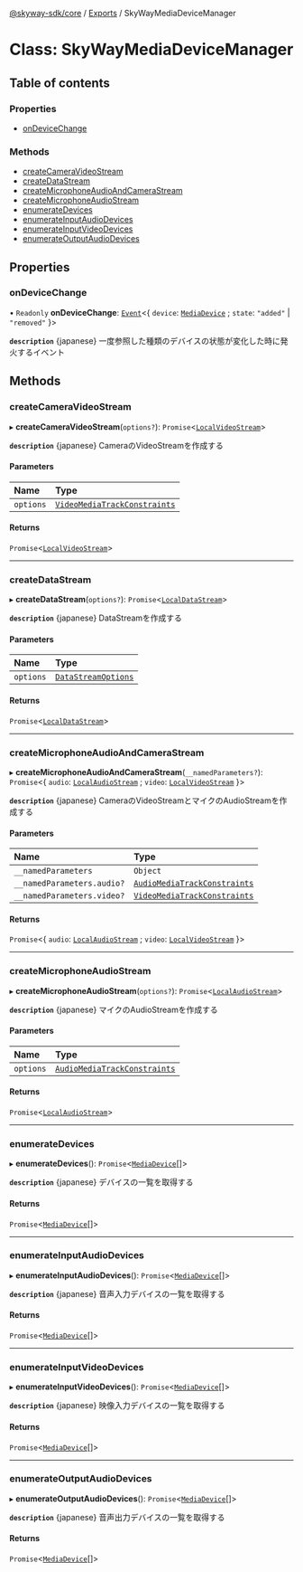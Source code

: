 [@skyway-sdk/core](../README.md) / [Exports](../modules.md) / SkyWayMediaDeviceManager

# Class: SkyWayMediaDeviceManager

## Table of contents

### Properties

- [onDeviceChange](SkyWayMediaDeviceManager.md#ondevicechange)

### Methods

- [createCameraVideoStream](SkyWayMediaDeviceManager.md#createcameravideostream)
- [createDataStream](SkyWayMediaDeviceManager.md#createdatastream)
- [createMicrophoneAudioAndCameraStream](SkyWayMediaDeviceManager.md#createmicrophoneaudioandcamerastream)
- [createMicrophoneAudioStream](SkyWayMediaDeviceManager.md#createmicrophoneaudiostream)
- [enumerateDevices](SkyWayMediaDeviceManager.md#enumeratedevices)
- [enumerateInputAudioDevices](SkyWayMediaDeviceManager.md#enumerateinputaudiodevices)
- [enumerateInputVideoDevices](SkyWayMediaDeviceManager.md#enumerateinputvideodevices)
- [enumerateOutputAudioDevices](SkyWayMediaDeviceManager.md#enumerateoutputaudiodevices)

## Properties

### onDeviceChange

• `Readonly` **onDeviceChange**: [`Event`](Event.md)<{ `device`: [`MediaDevice`](MediaDevice.md) ; `state`: ``"added"`` \| ``"removed"``  }\>

**`description`** {japanese} 一度参照した種類のデバイスの状態が変化した時に発火するイベント

## Methods

### createCameraVideoStream

▸ **createCameraVideoStream**(`options?`): `Promise`<[`LocalVideoStream`](LocalVideoStream.md)\>

**`description`** {japanese} CameraのVideoStreamを作成する

#### Parameters

| Name | Type |
| :------ | :------ |
| `options` | [`VideoMediaTrackConstraints`](../modules.md#videomediatrackconstraints) |

#### Returns

`Promise`<[`LocalVideoStream`](LocalVideoStream.md)\>

___

### createDataStream

▸ **createDataStream**(`options?`): `Promise`<[`LocalDataStream`](LocalDataStream.md)\>

**`description`** {japanese} DataStreamを作成する

#### Parameters

| Name | Type |
| :------ | :------ |
| `options` | [`DataStreamOptions`](../interfaces/DataStreamOptions.md) |

#### Returns

`Promise`<[`LocalDataStream`](LocalDataStream.md)\>

___

### createMicrophoneAudioAndCameraStream

▸ **createMicrophoneAudioAndCameraStream**(`__namedParameters?`): `Promise`<{ `audio`: [`LocalAudioStream`](LocalAudioStream.md) ; `video`: [`LocalVideoStream`](LocalVideoStream.md)  }\>

**`description`** {japanese} CameraのVideoStreamとマイクのAudioStreamを作成する

#### Parameters

| Name | Type |
| :------ | :------ |
| `__namedParameters` | `Object` |
| `__namedParameters.audio?` | [`AudioMediaTrackConstraints`](../modules.md#audiomediatrackconstraints) |
| `__namedParameters.video?` | [`VideoMediaTrackConstraints`](../modules.md#videomediatrackconstraints) |

#### Returns

`Promise`<{ `audio`: [`LocalAudioStream`](LocalAudioStream.md) ; `video`: [`LocalVideoStream`](LocalVideoStream.md)  }\>

___

### createMicrophoneAudioStream

▸ **createMicrophoneAudioStream**(`options?`): `Promise`<[`LocalAudioStream`](LocalAudioStream.md)\>

**`description`** {japanese} マイクのAudioStreamを作成する

#### Parameters

| Name | Type |
| :------ | :------ |
| `options` | [`AudioMediaTrackConstraints`](../modules.md#audiomediatrackconstraints) |

#### Returns

`Promise`<[`LocalAudioStream`](LocalAudioStream.md)\>

___

### enumerateDevices

▸ **enumerateDevices**(): `Promise`<[`MediaDevice`](MediaDevice.md)[]\>

**`description`** {japanese} デバイスの一覧を取得する

#### Returns

`Promise`<[`MediaDevice`](MediaDevice.md)[]\>

___

### enumerateInputAudioDevices

▸ **enumerateInputAudioDevices**(): `Promise`<[`MediaDevice`](MediaDevice.md)[]\>

**`description`** {japanese} 音声入力デバイスの一覧を取得する

#### Returns

`Promise`<[`MediaDevice`](MediaDevice.md)[]\>

___

### enumerateInputVideoDevices

▸ **enumerateInputVideoDevices**(): `Promise`<[`MediaDevice`](MediaDevice.md)[]\>

**`description`** {japanese} 映像入力デバイスの一覧を取得する

#### Returns

`Promise`<[`MediaDevice`](MediaDevice.md)[]\>

___

### enumerateOutputAudioDevices

▸ **enumerateOutputAudioDevices**(): `Promise`<[`MediaDevice`](MediaDevice.md)[]\>

**`description`** {japanese} 音声出力デバイスの一覧を取得する

#### Returns

`Promise`<[`MediaDevice`](MediaDevice.md)[]\>
